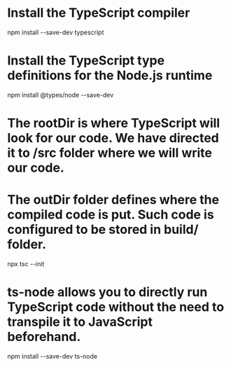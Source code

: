 # Install the TypeScript compiler

npm install --save-dev typescript

# Install the TypeScript type definitions for the Node.js runtime

npm install @types/node --save-dev

# The rootDir is where TypeScript will look for our code. We have directed it to /src folder where we will write our code. 
# The outDir folder defines where the compiled code is put. Such code is configured to be stored in build/ folder.

npx tsc --init

#  ts-node allows you to directly run TypeScript code without the need to transpile it to JavaScript beforehand.

npm install --save-dev ts-node
